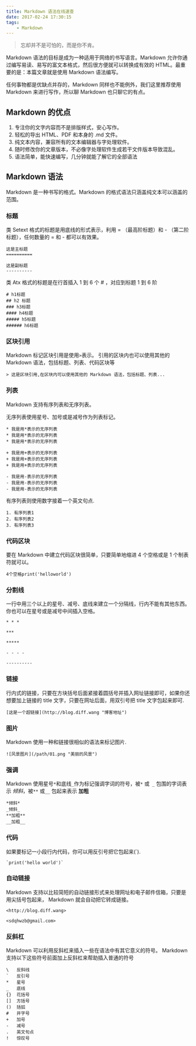 ```yaml
---
title: Markdown 语法在线速查
date: 2017-02-24 17:30:15
tags:
    - Markdown
---
```


> 忘却并不是可怕的，而是你不肯。

Markdown 语法的目标是成为一种适用于网络的书写语言。Markdown 允许你通过编写易读、易写的富文本格式，然后很方便就可以转换成有效的 HTML。最重要的是：本篇文章就是使用 Markdown 语法编写。

<!-- more -->

任何事物都是优缺点并存的，Markdown 同样也不能例外，我们这里推荐使用 Markdown 来进行写作，所以聊 Markdown 也只聊它的有点。

## Markdown 的优点

1. 专注你的文字内容而不是排版样式，安心写作。
2. 轻松的导出 HTML、PDF 和本身的 .md 文件。
3. 纯文本内容，兼容所有的文本编辑器与字处理软件。
4. 随时修改你的文章版本，不必像字处理软件生成若干文件版本导致混乱。
4. 语法简单，能快速编写，几分钟就能了解它的全部语法

## Markdown 语法

Markdown 是一种书写的格式。Markdown 的格式语法只涵盖纯文本可以涵盖的范围。

### 标题
类 Setext 格式的标题是用底线的形式表示，利用 = （最高阶标题）和 - （第二阶标题），任何数量的 = 和 - 都可以有效果。
```
这是主标题
==========

这是副标题
----------
```

类 Atx 格式的标题是在行首插入 1 到 6 个 # ，对应到标题 1 到 6 阶
```
# h1标题
## h2 标题
### h3标题
#### h4标题
##### h5标题
###### h6标题
```

### 区块引用
Markdown 标记区块引用是使用`>`表示。
引用的区块内也可以使用其他的 Markdown 语法，包括标题、列表、代码区块等
```
> 这是区块引用,在区块内可以使用其他的 Markdown 语法，包括标题、列表...
```

### 列表
Markdown 支持有序列表和无序列表。

无序列表使用星号、加号或是减号作为列表标记。
```
* 我是用*表示的无序列表
* 我是用*表示的无序列表
* 我是用*表示的无序列表

+ 我是用+表示的无序列表
+ 我是用+表示的无序列表
+ 我是用+表示的无序列表

- 我是用-表示的无序列表
- 我是用-表示的无序列表
- 我是用-表示的无序列表
```

有序列表则使用数字接着一个英文句点.
```
1. 有序列表1
2. 有序列表2
3. 有序列表3
```

### 代码区块
要在 Markdown 中建立代码区块很简单，只要简单地缩进 4 个空格或是 1 个制表符就可以。
```
4个空格print('helloworld')
```

### 分割线
一行中用三个以上的星号、减号、底线来建立一个分隔线，行内不能有其他东西。你也可以在星号或是减号中间插入空格。
```
* * *

***

*****

- - - -

----------
```

### 链接
行内式的链接，只要在方块括号后面紧接着圆括号并插入网址链接即可，如果你还想要加上链接的 title 文字，只要在网址后面，用双引号把 title 文字包起来即可.
```
[这是一个超链接](http://blog.diff.wang "博客地址")
```

### 图片
Markdown 使用一种和链接很相似的语法来标记图片.
```
![风景图片](/path/01.png "美丽的风景")
```

### 强调
Markdown 使用星号`*`和底线`_`作为标记强调字词的符号，被`*` 或` _` 包围的字词表示 *倾斜*，被`**` 或`__` 包起来表示 **加粗**
```
*倾斜*
_倾斜_
**加粗**
__加粗__
```

### 代码

如果要标记一小段行内代码，你可以用反引号把它包起来(`).
```
`print('hello world')`
```

### 自动链接
Markdown 支持以比较简短的自动链接形式来处理网址和电子邮件信箱，只要是用尖括号包起来， Markdown 就会自动把它转成链接。
```
<http://blog.diff.wang>

<sdqhwzb@gmail.com>
```

### 反斜杠
Markdown 可以利用反斜杠来插入一些在语法中有其它意义的符号。
Markdown 支持以下这些符号前面加上反斜杠来帮助插入普通的符号
```
\   反斜线
`   反引号
*   星号
_   底线
{}  花括号
[]  方括号
()  括弧
#   井字号
+   加号
-   减号
.   英文句点
!   惊叹号
```
